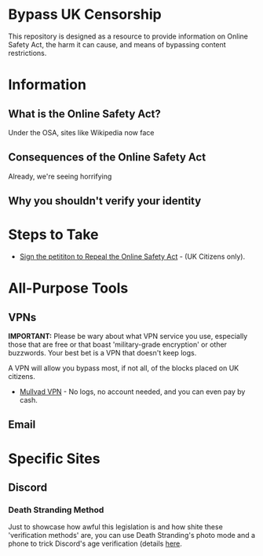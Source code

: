 # Bypass UK Censorship

This repository is designed as a resource to provide information on Online Safety Act, the harm it can cause, and means of bypassing content restrictions.

# Information
## What is the Online Safety Act?

Under the OSA, sites like Wikipedia now face

## Consequences of the Online Safety Act

Already, we're seeing horrifying 

## Why you shouldn't verify your identity

# Steps to Take
- [Sign the petititon to Repeal the Online Safety Act](https://petition.parliament.uk/petitions/722903) - (UK Citizens only).

# All-Purpose Tools
## VPNs
**IMPORTANT:** Please be wary about what VPN service you use, especially those that are free or that boast 'military-grade encryption' or other buzzwords. Your best bet is a VPN that doesn't keep logs.

A VPN will allow you bypass most, if not all, of the blocks placed on UK citizens. 

- [Mullvad VPN](https://mullvad.net/en) - No logs, no account needed, and you can even pay by cash.

## Email

# Specific Sites
## Discord
### Death Stranding Method
Just to showcase how awful this legislation is and how shite these 'verification methods' are, you can use Death Stranding's photo mode and a phone to trick Discord's age verification (details [here](https://www.pcgamer.com/hardware/brits-can-get-around-discords-age-verification-thanks-to-death-strandings-photo-mode-bypassing-the-measure-introduced-with-the-uks-online-safety-act-we-tried-it-and-it-works-thanks-kojima/).
